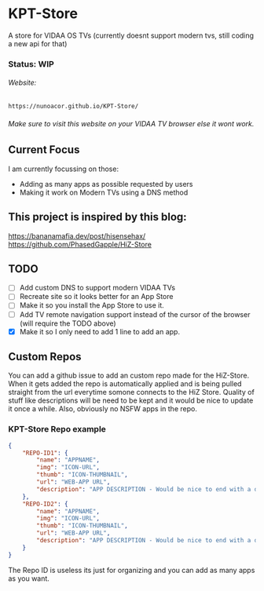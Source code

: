 # KPT-Store
A store for VIDAA OS TVs (currently doesnt support modern tvs, still coding a new api for that)
### Status: WIP
###### Website:
	https://nunoacor.github.io/KPT-Store/
###### Make sure to visit this website on your VIDAA TV browser else it wont work.

## Current Focus
I am currently focussing on those:
- Adding as many apps as possible requested by users
- Making it work on Modern TVs using a DNS method

## This project is inspired by this blog:
  https://bananamafia.dev/post/hisensehax/
  https://github.com/PhasedGapple/HiZ-Store

## TODO
- [ ] Add custom DNS to support modern VIDAA TVs
- [ ] Recreate site so it looks better for an App Store
- [ ] Make it so you install the App Store to use it.
- [ ] Add TV remote navigation support instead of the cursor of the browser (will require the TODO above)
- [x] Make it so I only need to add 1 line to add an app.

## Custom Repos
You can add a github issue to add an custom repo made for the HiZ-Store. When it gets added the repo is automatically applied and is being pulled straight from the url everytime somone connects to the HiZ Store. Quality of stuff like descriptions will be need to be kept and it would be nice to update it once a while. Also, obviously no NSFW apps in the repo.

### KPT-Store Repo example
```json
{
    "REPO-ID1": {
        "name": "APPNAME",
        "img": "ICON-URL",
        "thumb": "ICON-THUMBNAIL",
        "url": "WEB-APP URL",
        "description": "APP DESCRIPTION - Would be nice to end with a dot."
    },
    "REPO-ID2": {
        "name": "APPNAME",
        "img": "ICON-URL",
        "thumb": "ICON-THUMBNAIL",
        "url": "WEB-APP URL",
        "description": "APP DESCRIPTION - Would be nice to end with a dot."
    }
}
```
The Repo ID is useless its just for organizing and you can add as many apps as you want.
